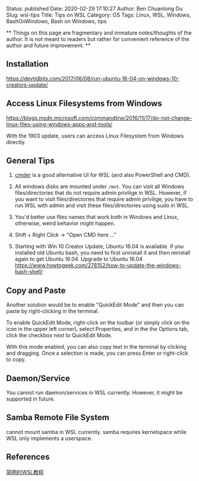 Status: published
Date: 2020-02-29 17:10:27
Author: Ben Chuanlong Du
Slug: wsl-tips
Title: Tips on WSL
Category: OS
Tags: Linux, WSL, Windows, BashOnWindows, Bash on Windows, tips

**
Things on this page are
fragmentary and immature notes/thoughts of the author.
It is not meant to readers
but rather for convenient reference of the author and future improvement.
**

## Installation 

https://devtidbits.com/2017/06/08/run-ubuntu-16-04-on-windows-10-creators-update/

## Access Linux Filesystems from Windows 

https://blogs.msdn.microsoft.com/commandline/2016/11/17/do-not-change-linux-files-using-windows-apps-and-tools/

With the 1903 update, users can access Linux Filesystem from Windows directly.


## General Tips

1. [cmder](http://cmder.net/) is a good alternative UI for WSL (and also PowerShell and CMD).

2. All windows disks are mounted under `/mnt`. 
    You can visit all Windows files/directories that do not require admin privilige in WSL. 
    However, 
    if you want to visit files/directories that require admin privilige, 
    you have to run WSL with admin and visit these files/directories using sudo in WSL.

3. You'd better use files names that work both in Windows and Linux, 
  otherwise, weird behavior might happen. 

4. Shift + Right Click -> "Open CMD here ..."

5. Starting with Win 10 Creator Update, Ubuntu 16.04 is available. if you installed old Ubuntu bash,
    you need to first uninstall it and then reinstall again to get Ubuntu 16.04.
    Upgrade to Ubuntu 16.04
    https://www.howtogeek.com/278152/how-to-update-the-windows-bash-shell/



## Copy and Paste

Another solution would be to enable "QuickEdit Mode" and then you can paste by right-clicking in the terminal.

To enable QuickEdit Mode, right-click on the toolbar (or simply click on the icon in the upper left corner), select Properties, and in the the Options tab, click the checkbox next to QuickEdit Mode.

With this mode enabled, you can also copy text in the terminal by clicking and dragging. Once a selection is made, you can press Enter or right-click to copy.



## Daemon/Service

You cannot run daemon/services in WSL currently. However, it might be supported in future.

## Samba Remote File System

cannot mount samba in WSL currently.
samba requires kernelspace while WSL only implements a userspace.


## References

[简明的WSL教程](https://zhuanlan.zhihu.com/p/24537874)

